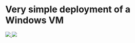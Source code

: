 # Very simple deployment of a Windows VM

<a href="https://portal.azure.com/#create/Microsoft.Template/uri/https%3A%2F%2Fraw.githubusercontent.com%2Fcemvarol%2FEUVNet%2Fmaster%2Ftemp2.json" target="_blank">
    <img src="http://azuredeploy.net/deploybutton.png"/>
</a>

<a href="http://armviz.io/#/?load=https%3A%2F%2Fgithub.com%2Frobdpartridge%2FEUVnet%2Fblob%2Fmaster%2Fnewvnet.json" target="_blank">
    <img src="http://armviz.io/visualizebutton.png"/>
</a>

